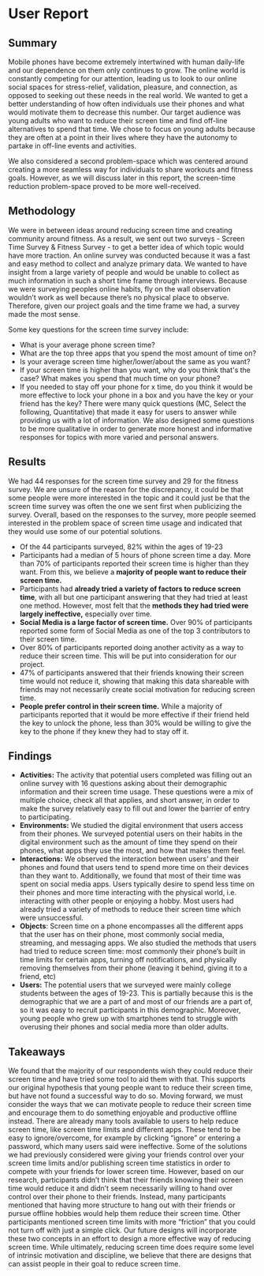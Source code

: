 # User Report

## Summary

Mobile phones have become extremely intertwined with human daily-life and our dependence on them only continues to grow. The online world is constantly competing for our attention, leading us to look to our online social spaces for stress-relief, validation, pleasure, and connection, as opposed to seeking out these needs in the real world. We wanted to get a better understanding of how often individuals use their phones and what would motivate them to decrease this number. Our target audience was young adults who want to reduce their screen time and find off-line alternatives to spend that time. We chose to focus on young adults because they are often at a point in their lives where they have the autonomy to partake in off-line events and activities. 

We also considered a second problem-space which was centered around creating a more seamless way for individuals to share workouts and fitness goals. However, as we will discuss later in this report, the screen-time reduction problem-space proved to be more well-received. 

## Methodology

We were in between ideas around reducing screen time and creating community around fitness. As a result, we sent out two surveys - Screen Time Survey & Fitness Survey - to get a better idea of which topic would have more traction. 
An online survey was conducted because it was a fast and easy method to collect and analyze primary data. We wanted to have insight from a large variety of people and would be unable to collect as much information in such a short time frame through interviews. Because we were surveying peoples online habits, fly on the wall observation wouldn’t work as well because there’s no physical place to observe. Therefore, given our project goals and the time frame we had, a survey made the most sense. 

Some key questions for the screen time survey include:
* What is your average phone screen time?
* What are the top three apps that you spend the most amount of time on?
* Is your average screen time higher/lower/about the same as you want?
* If your screen time is higher than you want, why do you think that's the case? What makes you spend that much time on your phone? 
* If you needed to stay off your phone for x time, do you think it would be more effective to lock your phone in a box and you have the key or your friend has the key? 
There were many quick questions (MC, Select the following, Quantitative) that made it easy for users to answer while providing us with a lot of information. We also designed some questions to be more qualitative in order to generate more honest and informative responses for topics with more varied and personal answers. 

## Results

We had 44 responses for the screen time survey and 29 for the fitness survey. We are unsure of the reason for the discrepancy, it could be that some people were more interested in the topic and it could just be that the screen time survey was often the one we sent first when publicizing the survey. Overall, based on the responses to the survey, more people seemed interested in the problem space of screen time usage and indicated that they would use some of our potential solutions. 
* Of the 44 participants surveyed, 82% within the ages of 19-23
* Participants had a median of 5 hours of phone screen time a day. More than 70% of participants reported their screen time is higher than they want. From this, we believe a **majority of people want to reduce their screen time.** 
* Participants had **already tried a variety of factors to reduce screen time**, with all but one participant answering that they had tried at least one method. However, most felt that the **methods they had tried were largely ineffective,** especially over time. 
* **Social Media is a large factor of screen time.** Over 90% of participants reported some form of Social Media as one of the top 3 contributors to their screen time.
* Over 80% of participants reported doing another activity as a way to reduce their screen time. This will be put into consideration for our project.
* 47% of participants answered that their friends knowing their screen time would not reduce it, showing that making this data shareable with friends may not necessarily create social motivation for reducing screen time. 
* **People prefer control in their screen time.** While a majority of participants reported that it would be more effective if their friend held the key to unlock the phone, less than 30% would be willing to give the key to the phone if they knew they had to stay off it. 

## Findings

* **Activities:** The activity that potential users completed was filling out an online survey with 16 questions asking about their demographic information and their screen time usage. These questions were a mix of multiple choice, check all that applies, and short answer, in order to make the survey relatively easy to fill out and lower the barrier of entry to participating. 
* **Environments:** We studied the digital environment that users access from their phones. We surveyed potential users on their habits in the digital environment such as the amount of time they spend on their phones, what apps they use the most, and how that makes them feel. 
* **Interactions:** We observed the interaction between users’ and their phones and found that users tend to spend more time on their devices than they want to. Additionally, we found that most of their time was spent on social media apps. Users typically desire to spend less time on their phones and more time interacting with the physical world, i.e. interacting with other people or enjoying a hobby. Most users had already tried a variety of methods to reduce their screen time which were unsuccessful. 
* **Objects**: Screen time on a phone encompasses all the different apps that the user has on their phone, most commonly social media, streaming, and messaging apps. We also studied the methods that users had tried to reduce screen time: most commonly their phone’s built in time limits for certain apps, turning off notifications, and physically removing themselves from their phone (leaving it behind, giving it to a friend, etc) 
* **Users:** The potential users that we surveyed were mainly college students between the ages of 19-23. This is partially because this is the demographic that we are a part of and most of our friends are a part of, so it was easy to recruit participants in this demographic. Moreover, young people who grew up with smartphones tend to struggle with overusing their phones and social media more than older adults. 

## Takeaways

We found that the majority of our respondents wish they could reduce their screen time and have tried some tool to aid them with that. This supports our original hypothesis that young people want to reduce their screen time, but have not found a successful way to do so. Moving forward, we must consider the ways that we can motivate people to reduce their screen time and encourage them to do something enjoyable and productive offline instead. There are already many tools available to users to help reduce screen time, like screen time limits and different apps. These tend to be easy to ignore/overcome, for example by clicking “ignore” or entering a password, which many users said were ineffective. Some of the solutions we had previously considered were giving your friends control over your screen time limits and/or publishing screen time statistics in order to compete with your friends for lower screen time. However, based on our research, participants didn’t think that their friends knowing their screen time would reduce it and didn’t seem necessarily willing to hand over control over their phone to their friends. Instead, many participants mentioned that having more structure to hang out with their friends or pursue offline hobbies would help them reduce their screen time. Other participants mentioned screen time limits with more “friction” that you could not turn off with just a simple click. Our future designs will incorporate these two concepts in an effort to design a more effective way of reducing screen time. While ultimately, reducing screen time does require some level of intrinsic motivation and discipline, we believe that there are designs that can assist people in their goal to reduce screen time. 
